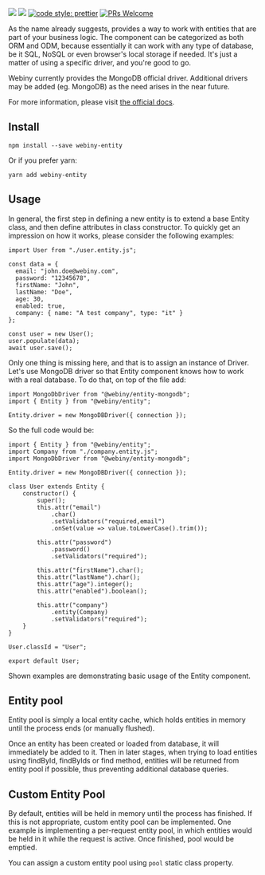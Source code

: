 [![](https://img.shields.io/npm/dw/webiny-entity.svg)](https://www.npmjs.com/package/webiny-entity) 
[![](https://img.shields.io/npm/v/webiny-entity.svg)](https://www.npmjs.com/package/webiny-entity)
[![code style: prettier](https://img.shields.io/badge/code_style-prettier-ff69b4.svg?style=flat-square)](https://github.com/prettier/prettier)
[![PRs Welcome](https://img.shields.io/badge/PRs-welcome-brightgreen.svg?style=flat-square)](http://makeapullrequest.com)

As the name already suggests, provides a way to work 
with entities that are part of your business logic. 
The component can be categorized as both ORM and ODM, 
because essentially it can work with any type of database, 
be it SQL, NoSQL or even browser's local storage if needed. 
It's just a matter of using a specific driver, and you're good to go.

Webiny currently provides the MongoDB official driver.
Additional drivers may be added (eg. MongoDB) as the need arises in 
the near future.

For more information, please visit 
[the official docs](https://docs.webiny.com/docs/developer-tutorials/plugins-crash-course).

## Install
```
npm install --save webiny-entity
```

Or if you prefer yarn: 
```
yarn add webiny-entity
```

## Usage
In general, the first step in defining a new entity is to extend a base 
Entity class, and then define attributes in class constructor. 
To quickly get an impression on how it works, please consider the 
following examples:

```
import User from "./user.entity.js";

const data = {
  email: "john.doe@webiny.com",
  password: "12345678",
  firstName: "John",
  lastName: "Doe",
  age: 30,
  enabled: true,
  company: { name: "A test company", type: "it" }
};

const user = new User();
user.populate(data);
await user.save();
```
Only one thing is missing here, and that is to assign an instance of 
Driver. Let's use MongoDB driver so that Entity component knows how to 
work with a real database. To do that, on top of the file add:

```
import MongoDbDriver from "@webiny/entity-mongodb";
import { Entity } from "@webiny/entity";

Entity.driver = new MongoDBDriver({ connection });
```

So the full code would be:

```
import { Entity } from "@webiny/entity";
import Company from "./company.entity.js";
import MongoDbDriver from "@webiny/entity-mongodb";

Entity.driver = new MongoDBDriver({ connection });

class User extends Entity {
    constructor() {
        super();
        this.attr("email")
            .char()
            .setValidators("required,email")
            .onSet(value => value.toLowerCase().trim());

        this.attr("password")
            .password()
            .setValidators("required");
            
        this.attr("firstName").char();
        this.attr("lastName").char();
        this.attr("age").integer();
        this.attr("enabled").boolean();
        
        this.attr("company")
            .entity(Company)
            .setValidators("required");
    }
}

User.classId = "User";

export default User;
```

Shown examples are demonstrating basic usage of the Entity component. 

## Entity pool
Entity pool is simply a local entity cache, which holds entities in 
memory until the process ends (or manually flushed).

Once an entity has been created or loaded from database, it will 
immediately be added to it. Then in later stages, when trying 
to load entities using findById, findByIds or find method, 
entities will be returned from entity pool if possible, 
thus preventing additional database queries.

## Custom Entity Pool
By default, entities will be held in memory until the process has 
finished. If this is not appropriate, custom entity pool can be 
implemented. One example is implementing a per-request entity pool, 
in which entities would be held in it while the request is active. 
Once finished, pool would be emptied.

You can assign a custom entity pool using `pool` static class property.
